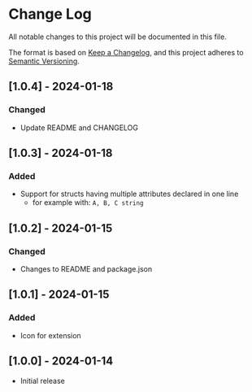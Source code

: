 # Change Log

All notable changes to this project will be documented in this file.

The format is based on [Keep a Changelog](https://keepachangelog.com/en/1.0.0/),
and this project adheres to [Semantic Versioning](https://semver.org/spec/v2.0.0.html).

## [1.0.4] - 2024-01-18

### Changed

- Update README and CHANGELOG

## [1.0.3] - 2024-01-18

### Added

- Support for structs having multiple attributes declared in one line
  - for example with: `A, B, C string`

## [1.0.2] - 2024-01-15

### Changed

- Changes to README and package.json

## [1.0.1] - 2024-01-15

### Added

- Icon for extension

## [1.0.0] - 2024-01-14

- Initial release